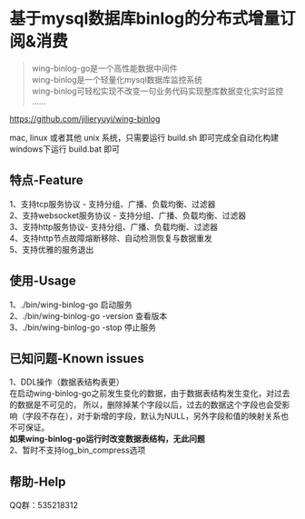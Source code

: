 基于mysql数据库binlog的分布式增量订阅&消费
====
>wing-binlog-go是一个高性能数据中间件    
wing-binlog是一个轻量化mysql数据库监控系统       
wing-binlog可轻松实现不改变一句业务代码实现整库数据变化实时监控          
......              

https://github.com/jilieryuyi/wing-binlog

mac, linux 或者其他 unix 系统，只需要运行 build.sh 即可完成全自动化构建         
windows下运行 build.bat 即可    
  
特点-Feature
----    
1、支持tcp服务协议 - 支持分组、广播、负载均衡、过滤器      
2、支持websocket服务协议 - 支持分组、广播、负载均衡、过滤器      
3、支持http服务协议- 支持分组、广播、负载均衡、过滤器      
4、支持http节点故障熔断移除、自动检测恢复与数据重发     
5、支持优雅的服务退出         

使用-Usage
----
1、./bin/wing-binlog-go 启动服务       
2、./bin/wing-binlog-go -version 查看版本  
3、./bin/wing-binlog-go -stop 停止服务  

已知问题-Known issues
----
1、DDL操作（数据表结构表更）      
在启动wing-binlog-go之前发生变化的数据，由于数据表结构发生变化，对过去的数据是不可见的，
所以，删除掉某个字段以后，过去的数据这个字段也会受影响（字段不存在），对于新增的字段，默认为NULL，另外字段和值的映射关系也不可保证。        
<b>如果wing-binlog-go运行时改变数据表结构，无此问题</b>     
2、暂时不支持log_bin_compress选项     

帮助-Help
----
QQ群：535218312